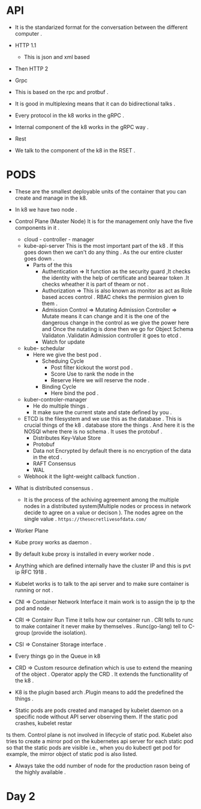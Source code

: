 # API
- It is the standarized format for the conversation between the  different computer .
-  HTTP 1.1 
   - This is json and xml based
- Then HTTP 2

- Grpc 
 - This is based on the rpc and protbuf .
 - It is good in multiplexing means that it can do bidirectional talks .
 - Every protocol in the k8 works in the gRPC .
 - Internal component of the k8 works in the gRPC way .
- Rest
 - We talk to the component of the k8 in the RSET .   

# PODS
- These are the smallest deployable units of the container that you can create and manage in the k8.
- In k8 we have  two node .
 - Control Plane (Master Node) It is for the management only  have the five components in it . 
    - cloud - controller - manager 
    - kube-api-server  This is the most important part of the k8 . If this goes down then we can't do any thing . As the our entire  cluster goes down .
      - Parts of the this 
        - Authentication => It function as the security guard ,It checks the identity with the help of certificate and bearear token .It checks wheather it is part of theam or not .
        - Authorization => This is also known as monitor as act as Role based acces control . RBAC cheks the permision given to them .
        - Admission Control => Mutating Admission Controller => Mutate means it can change and it is the one of the dangerous change in the control as we give the power here and Once the nutating is done then we go for Object Schema Validaton  .Validatin  Admission controller  it goes to etcd .
        - Watch for update 
    - kube- schedular
      - Here we give the best pod .
        - Scheduing Cycle
          - Post filter kickout the worst pod .
          - Score Use to rank the node in the 
          - Reserve Here we will reserve the node .
        - Binding Cycle 
          - Here bind the pod .
    - kuber-controler-manager
       - He do multiple things .
       - It make sure the current state and state defined by  you  .
    - ETCD is the filesystem  and we use this as the database . This is crucial things of the k8 . database store the things . And here it is the NOSQl where there is no schema .  It uses the protobuf .
      - Distributes Key-Value Store
      - Protobuf
      - Data not Encrypted by default  there is no encryption of the data  in the etcd .
      - RAFT Consensus
      - WAL
    - Webhook it the light-weight callback function .

 
 - What is distributed consensus .
   - It is the process of the achiving agreement among the multiple nodes in a distributed system(Multiple nodes or process in network decide to agree on a value or decison ). The nodes agree on the single value . `https://thesecretlivesofdata.com/`





 - Worker Plane
  - Kube proxy works as daemon .
  - By default kube proxy is installed in every worker node .
  - Anything which are defined internally have the cluster IP and this is pvt ip RFC 1918 .
  - Kubelet works is to talk to the api server and to make sure container is running or not .
  - CNI => Container Network Interface it main work is to assign the ip tp the pod and node .
  - CRI => Containr Run Time it tells how our container run . CRI tells to runc to make container it never make by themselves . Runc(go-lang) tell to C-group (provide the isolation).
  - CSI => Constainer Storage interface . 
  - Every things go in the Queue in k8
- CRD => Custom resource defination which is use to extend the meaning of the object . Operator apply the CRD . It extends the functionallity of the k8 .
- K8 is the plugin based arch .Plugin means to add the predefined the things .
-  Static pods are pods created and managed by kubelet daemon on a specific node without API server observing them. If the static pod crashes, kubelet restar

ts them. Control plane is not involved in lifecycle of static pod. Kubelet also tries to create a mirror pod on the kubernetes api server for each static pod so that the static pods are visible i.e., when you do kubectl get pod for example, the mirror object of static pod is also listed.
- Always take the odd number of node for the production rason being of the highly available . 

 # Day 2
 